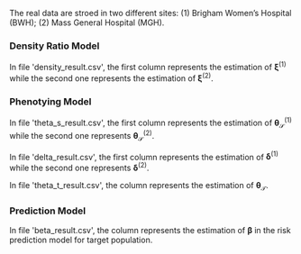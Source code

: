 The real data are stroed in two different sites: (1) Brigham Women’s Hospital (BWH); (2) Mass General Hospital (MGH).

### Density Ratio Model
In file 'density_result.csv', the first column represents the estimation of $\boldsymbol{\xi}^{(1)}$ while the second one represents the estimation of $\boldsymbol{\xi}^{(2)}$.

### Phenotying Model
In file 'theta_s_result.csv', the first column represents the estimation of $\boldsymbol\theta_\mathcal S^{(1)}$ while the second one represents $\boldsymbol\theta^{(2)}_{\mathcal S}$.

In file 'delta_result.csv', the first column represents the estimation of $\boldsymbol{\delta}^{(1)}$ while the second one represents $\boldsymbol{\delta}^{(2)}$.

In file 'theta_t_result.csv', the column represents the estimation of $\boldsymbol{\theta}_{\mathcal{T}}$.

### Prediction Model
In file 'beta_result.csv', the column represents the estimation of $\boldsymbol{\beta}$ in the risk prediction model for target population.
